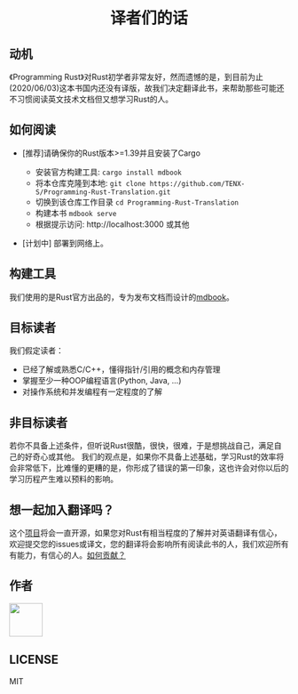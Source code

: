 <h1 align="center">译者们的话</h1>


## 动机
《Programming Rust》对Rust初学者非常友好，然而遗憾的是，到目前为止(2020/06/03)这本书国内还没有译版，故我们决定翻译此书，来帮助那些可能还不习惯阅读英文技术文档但又想学习Rust的人。


## 如何阅读
- [推荐]请确保你的Rust版本>=1.39并且安装了Cargo
    - 安装官方构建工具: `cargo install mdbook`
    - 将本仓库克隆到本地: `git clone https://github.com/TENX-S/Programming-Rust-Translation.git`
    - 切换到该仓库工作目录 `cd Programming-Rust-Translation`
    - 构建本书 `mdbook serve`
    - 根据提示访问: http://localhost:3000 或其他

- [计划中] 部署到网络上。

## 构建工具
我们使用的是Rust官方出品的，专为发布文档而设计的[mdbook](https://github.com/rust-lang/mdBook)。


## 目标读者
我们假定读者：
- 已经了解或熟悉C/C++，懂得指针/引用的概念和内存管理
- 掌握至少一种OOP编程语言(Python, Java, ...)
- 对操作系统和并发编程有一定程度的了解

## 非目标读者
若你不具备上述条件，但听说Rust很酷，很快，很难，于是想挑战自己，满足自己的好奇心或其他。
我们的观点是，如果你不具备上述基础，学习Rust的效率将会非常低下，比难懂的更糟的是，你形成了错误的第一印象，这也许会对你以后的学习历程产生难以预料的影响。

## 想一起加入翻译吗？
这个[项目](https://github.com/TENX-S/Programming-Rust-Translation)将会一直开源，如果您对Rust有相当程度的了解并对英语翻译有信心，欢迎提交您的issues或译文，您的翻译将会影响所有阅读此书的人，我们欢迎所有有能力，有信心的人。[如何贡献？](CONTRIBUTIONS.md)


## 作者


<a href="https://github.com/TENX-S"><img src="https://avatars1.githubusercontent.com/u/40336192?s=460&amp" width="60px"></a>


## LICENSE
MIT
